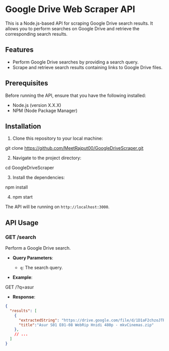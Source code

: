 # Google Drive Web Scraper API

This is a Node.js-based API for scraping Google Drive search results. It allows you to perform searches on Google Drive and retrieve the corresponding search results.

## Features

- Perform Google Drive searches by providing a search query.
- Scrape and retrieve search results containing links to Google Drive files.

## Prerequisites

Before running the API, ensure that you have the following installed:

- Node.js (version X.X.X)
- NPM (Node Package Manager)

## Installation

1. Clone this repository to your local machine:

git clone https://github.com/MeetRajput00/GoogleDriveScraper.git

2. Navigate to the project directory:

cd GoogleDriveScraper

3. Install the dependencies:

npm install

4. npm start

The API will be running on `http://localhost:3000`.

## API Usage

### GET /search

Perform a Google Drive search.

- **Query Parameters**:
  - `q`: The search query.

- **Example**:

GET /?q=asur

- **Response**:

```json
{
  "results": [
    {
      "extractedString": "https://drive.google.com/file/d/1D1aF2chzoJTRwjjIbt8s0si2oBJLwceJ/view",
      "title":"Asur S01 E01-08 WebRip Hnidi 480p - mkvCinemas.zip"
    },
    // ...
  ]
}

